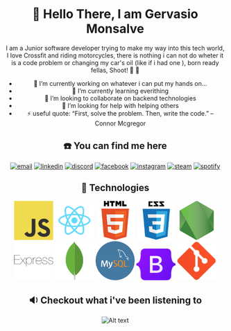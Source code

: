 <body  style="text-align: center;">
   
# :wave: Hello There, I am Gervasio Monsalve <br>

I am a Junior software developer trying to make my way into this tech world, I love Crossfit and riding motorcycles, there is nothing i can not do wheter it is a code problem or changing my car's oil (like if i had one ), born ready fellas, Shoot! :muscle: :muscle: <br>
- 🔭 I’m currently working on whatever i can put my hands on...
- 🌱 I’m currently learning everithing
- 👯 I’m looking to collaborate on backend technologies
- 🤔 I’m looking for help with helping others
- ⚡ useful quote: “First, solve the problem. Then, write the code.” – Connor Mcgregor

## :phone: You can find me here <br>
  <a href="mailto:germonsalve@icloud.com"><img src="https://img.icons8.com/color/96/000000/gmail.png" alt="email"/></a>
  <a href="https://www.linkedin.com/in/gervasio-monsalve-b291541b3"><img src="https://img.icons8.com/color/96/000000/linkedin.png" alt="linkedin"/></a>
  <a href="https://discordapp.com/users/Gerva#4738"><img src="https://img.icons8.com/color/96/000000/discord-logo.png" alt="discord"/></a>
  <a href="https://www.facebook.com/Gervii/"><img src="https://img.icons8.com/color/96/000000/facebook.png" alt="facebook"/></a>
  <a href="https://www.instagram.com/gervamonsalve"><img src="https://img.icons8.com/color/96/000000/instagram-new.png" alt="instagram"/></a>
  <a href="https://steamcommunity.com/id/Gervaa"><img src="https://img.icons8.com/fluent/96/000000/steam.png" alt="steam"/></a>
  <a href="https://open.spotify.com/user/11139827038"><img src="https://img.icons8.com/color/96/000000/spotify--v1.png" alt="spotify"/></a>

## :hammer: Technologies
<p float="left">
<img src="/images/javascript.png" margin width="90" alt="js"/>
<img src="/images/react.png" width="90" alt="react"/>
<img src="/images/HTML.png" width="90" alt="html"/>
<img src="/images/css.png" width="90" alt="css"/>
<img src="/images/nodejs.png" width="90" alt="node"/>
<img src="/images/express.png" width="90" alt="express"/>
<img src="/images/mongodb-leaf.png" width="90" alt="mongodb"/>
<img src="/images/mysql-logo.png" width="90" alt="SQL"/>
<img src="/images/bootstrap-logo.png" width="90" alt="bootstrap"/>
<img src="/images/git-logo-minimal.png" width="90" alt="GIT"/>
</p>

## :sound: Checkout what i've been listening to <br>
![Alt text](https://spotify-recently-played-readme.vercel.app/api?user=11139827038)

</body>
